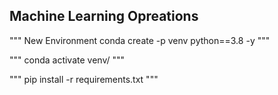 ## Machine Learning Opreations


"""
New Environment
conda create -p venv python==3.8 -y
"""

"""
conda activate venv/
"""

"""
pip install -r requirements.txt
"""